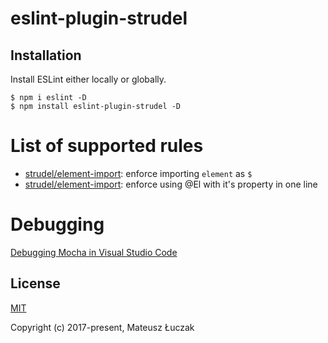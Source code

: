 # eslint-plugin-strudel

## Installation

Install ESLint either locally or globally.

```
$ npm i eslint -D
$ npm install eslint-plugin-strudel -D
```

# List of supported rules

* [strudel/element-import](docs/rules/element-import.md): enforce importing `element` as `$`
* [strudel/element-import](docs/rules/single-line-el.md): enforce using @El with it's property in one line

# Debugging

[Debugging Mocha in Visual Studio Code](https://github.com/Microsoft/vscode-recipes/tree/master/debugging-mocha-tests)

## License

[MIT](https://opensource.org/licenses/MIT)

Copyright (c) 2017-present, Mateusz Łuczak

